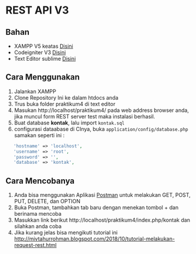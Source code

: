 # REST API V3
## Bahan
- XAMPP V5 keatas [Disini](https://www.apachefriends.org/download.html) 
- Codeigniter V3 [Disini](https://codeigniter.com/en/download)
- Text Editor sublime [Disini](https://www.sublimetext.com/3)


## Cara Menggunakan
  1. Jalankan XAMPP
  2. Clone Repository Ini ke dalam htdocs anda
  3. Trus buka folder praktikum4 di text editor
  4. Masukan http://localhost/praktikum4/ pada web address browser anda, jika muncul form REST server test maka instalasi berhasil.
  5. Buat database **kontak**, lalu import `kontak.sql`
  6. configurasi dataabase di CInya, buka `application/config/database.php` samakan seperti ini :
 ``` php
    'hostname' => 'localhost',
    'username' => 'root',
    'password' => '',
    'database' => 'kontak',
```
  ## Cara Mencobanya
  1. Anda bisa menggunakan Aplikasi [Postman](https://www.postman.com/downloads/) untuk melakukan GET, POST, PUT, DELETE, dan OPTION
  2. Buka Postman, tambahkan tab baru dengan menekan tombol + dan berinama mencoba
  3. Masukkan link berikut http://localhost/praktikum4/index.php/kontak dan silahkan anda coba
  4. Jika kurang jelas bisa mengikuti tutorial ini http://mivtahurrohman.blogspot.com/2018/10/tutorial-melakukan-request-rest.html
  
    
